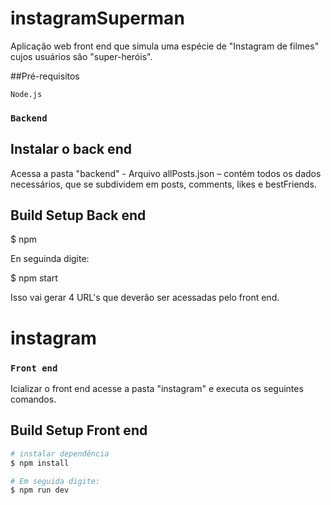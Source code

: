 # instagramSuperman

Aplicação web front end que simula uma espécie de "Instagram de filmes" cujos usuários são "super-heróis".

##Pré-requisitos

 `Node.js`

### `Backend`

## Instalar o back end

Acessa a pasta "backend" - Arquivo allPosts.json – contém todos os dados necessários, que se subdividem em posts, comments, likes e bestFriends.

## Build Setup Back end

$ npm

En seguinda digite:

$ npm start

Isso vai gerar 4 URL's que deverão ser acessadas pelo front end.

# instagram
### `Front end`

Icializar o front end acesse a pasta "instagram" e executa os seguintes comandos.

## Build Setup Front end

```bash
# instalar dependência
$ npm install

# Em seguida digite:
$ npm run dev

